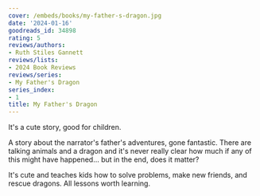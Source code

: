 ```yaml
---
cover: /embeds/books/my-father-s-dragon.jpg
date: '2024-01-16'
goodreads_id: 34898
rating: 5
reviews/authors:
- Ruth Stiles Gannett
reviews/lists:
- 2024 Book Reviews
reviews/series:
- My Father's Dragon
series_index:
- 1
title: My Father's Dragon
---
```

It's a cute story, good for children.

A story about the narrator's father's adventures, gone fantastic. There are talking animals and a dragon and it's never really clear how much if any of this might have happened... but in the end, does it matter?

It's cute and teaches kids how to solve problems, make new friends, and rescue dragons. All lessons worth learning. 

<!--more-->